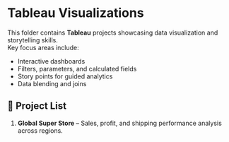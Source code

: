 # Tableau Visualizations

This folder contains **Tableau** projects showcasing data visualization and storytelling skills.  
Key focus areas include:
- Interactive dashboards
- Filters, parameters, and calculated fields
- Story points for guided analytics
- Data blending and joins

## 📂 Project List
1. **Global Super Store** – Sales, profit, and shipping performance analysis across regions.
